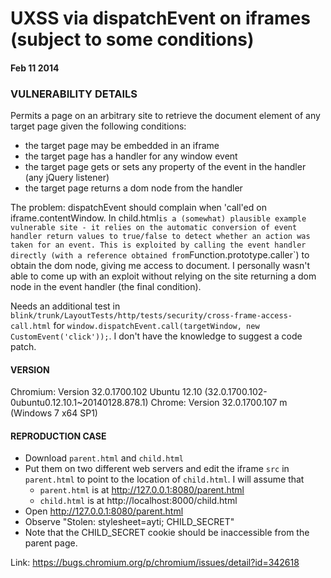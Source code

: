 # UXSS via dispatchEvent on iframes (subject to some conditions)

#### Feb 11 2014

### VULNERABILITY DETAILS

Permits a page on an arbitrary site to retrieve the document element of any target page given the following conditions:

* the target page may be embedded in an iframe
* the target page has a handler for any window event
* the target page gets or sets any property of the event in the handler (any jQuery listener)
* the target page returns a dom node from the handler

The problem: dispatchEvent should complain when 'call'ed on iframe.contentWindow.
In child.html` is a (somewhat) plausible example vulnerable site - it relies on the automatic conversion of event handler return values to true/false to detect whether an action was taken for an event.
This is exploited by calling the event handler directly (with a reference obtained from `Function.prototype.caller`) to obtain the dom node, giving me access to document.
I personally wasn't able to come up with an exploit without relying on the site returning a dom node in the event handler (the final condition).

Needs an additional test in `blink/trunk/LayoutTests/http/tests/security/cross-frame-access-call.html` for `window.dispatchEvent.call(targetWindow, new CustomEvent('click'));`.
I don't have the knowledge to suggest a code patch.

#### VERSION

Chromium: Version 32.0.1700.102 Ubuntu 12.10 (32.0.1700.102-0ubuntu0.12.10.1~20140128.878.1)
Chrome: Version 32.0.1700.107 m (Windows 7 x64 SP1)

#### REPRODUCTION CASE

* Download `parent.html` and `child.html`
* Put them on two different web servers and edit the iframe `src` in `parent.html`
  to point to the location of `child.html`. I will assume that
  * `parent.html` is at http://127.0.0.1:8080/parent.html
  * `child.html` is at http://localhost:8000/child.html
* Open http://127.0.0.1:8080/parent.html
* Observe "Stolen: stylesheet=ayti; CHILD_SECRET"
* Note that the CHILD_SECRET cookie should be inaccessible from the parent page.

Link: https://bugs.chromium.org/p/chromium/issues/detail?id=342618
